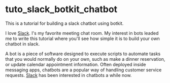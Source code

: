 # tuto_slack_botkit_chatbot
This is a tutorial for building a slack chatbot using botkit. 

I love [Slack](https://slack.com/). I's my favorite meeting chat room. My interest in bots leaded me to write this tutorial where you'll see how simple it is to build your own chatbot in slack.

A bot is a piece of software designed to execute scripts to automate tasks that you would normally do on your own, such as make a dinner reservation, or update calendar appointment information. 
Often deployed inside messaging apps, chatbots are a popular way of handling customer service requests.
[Slack](https://slack.com/) has been interested in chatbots a while now. 
